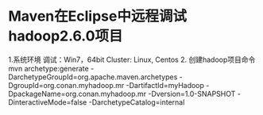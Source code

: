 # Maven在Eclipse中远程调试hadoop2.6.0项目
1.系统环境
调试：Win7，64bit
Cluster: Linux, Centos
2. 创建hadoop项目命令
mvn archetype:generate -DarchetypeGroupId=org.apache.maven.archetypes -DgroupId=org.conan.myhadoop.mr -DartifactId=myHadoop -DpackageName=org.conan.myhadoop.mr -Dversion=1.0-SNAPSHOT -DinteractiveMode=false  -DarchetypeCatalog=internal


